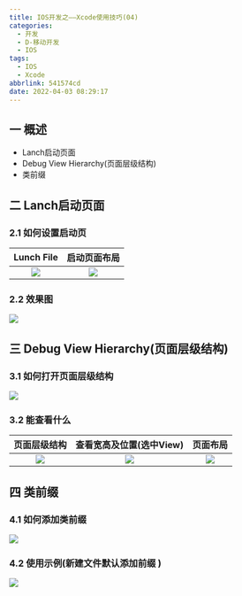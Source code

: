 ```yaml
---
title: IOS开发之——Xcode使用技巧(04)
categories:
  - 开发
  - D-移动开发
  - IOS
tags:
  - IOS
  - Xcode
abbrlink: 541574cd
date: 2022-04-03 08:29:17
---
```

## 一 概述

* Lanch启动页面
* Debug View Hierarchy(页面层级结构)
* 类前缀

<!--more-->

## 二 Lanch启动页面

### 2.1 如何设置启动页

| Lunch File | 启动页面布局 |
| :--------: | :----------: |
|   ![][1]   |    ![][2]    |

### 2.2 效果图

![][3]

## 三 Debug View Hierarchy(页面层级结构)

### 3.1 如何打开页面层级结构
![][4]

### 3.2 能查看什么

| 页面层级结构 | 查看宽高及位置(选中View) | 页面布局 |
| :----------: | :----------------------: | :------: |
|    ![][5]    |          ![][6]          |  ![][7]  |

## 四 类前缀

### 4.1 如何添加类前缀 

![][8]

### 4.2 使用示例(新建文件默认添加前缀 )

![][9]



[1]:https://cdn.staticaly.com/gh/PGzxc/CDN/master/blog-ios/ios-xcode-04-lanch-targets.png
[2]:https://cdn.staticaly.com/gh/PGzxc/CDN/master/blog-ios/ios-xcode-04-lanch-storyboard.png
[3]:https://cdn.staticaly.com/gh/PGzxc/CDN/master/blog-ios/ios-xcode-04-lanch-view.gif
[4]:https://cdn.staticaly.com/gh/PGzxc/CDN/master/blog-ios/ios-xcode-04-view-hierachy.png
[5]:https://cdn.staticaly.com/gh/PGzxc/CDN/master/blog-ios/ios-xcode-04-view-hierachy-tree.png
[6]:https://cdn.staticaly.com/gh/PGzxc/CDN/master/blog-ios/ios-xcode-04-view-hierachy-position.png
[7]:https://cdn.staticaly.com/gh/PGzxc/CDN/master/blog-ios/ios-xcode-04-view-hierachy-layout.png
[8]:https://cdn.staticaly.com/gh/PGzxc/CDN/master/blog-ios/ios-xcode-04-class-prefix.png
[9]:https://cdn.staticaly.com/gh/PGzxc/CDN/master/blog-ios/ios-xcode-04-class-prefix-newfile.png